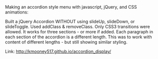 Making an accordion style menu with javascript, jQuery, and CSS animations:

Built a jQuery Accordion WITHOUT using slideUp, slideDown, or slideToggle. Used addClass & removeClass.
Only CSS3 transitions were allowed. It works for three sections - or more if added.
Each paragraph in each section of the accordion is a different length. This was to work with content of different lengths - but still showing similar styling.

Link: http://kmooney517.github.io/accordion_display/
